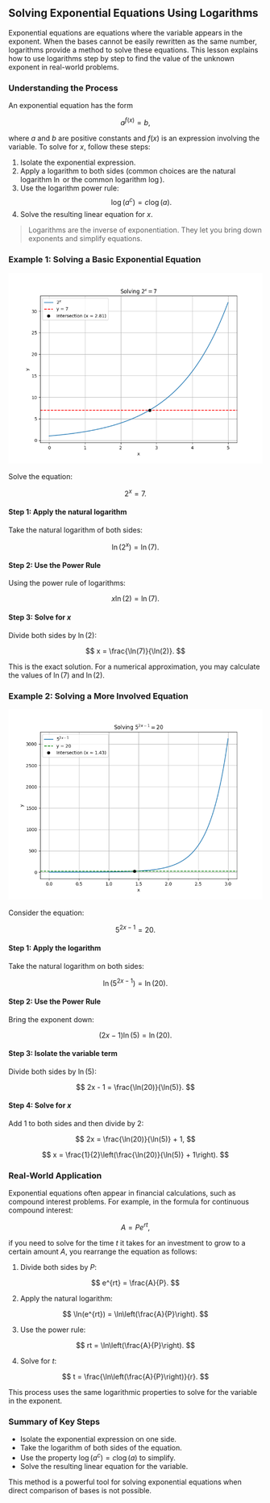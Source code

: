 ## Solving Exponential Equations Using Logarithms

Exponential equations are equations where the variable appears in the exponent. When the bases cannot be easily rewritten as the same number, logarithms provide a method to solve these equations. This lesson explains how to use logarithms step by step to find the value of the unknown exponent in real-world problems.

### Understanding the Process

An exponential equation has the form

$$
a^{f(x)} = b,
$$

where $a$ and $b$ are positive constants and $f(x)$ is an expression involving the variable. To solve for $x$, follow these steps:

1. Isolate the exponential expression.
2. Apply a logarithm to both sides (common choices are the natural logarithm $\ln$ or the common logarithm $\log$).
3. Use the logarithm power rule: $$\log(a^c) = c\log(a).$$
4. Solve the resulting linear equation for $x$.

> Logarithms are the inverse of exponentiation. They let you bring down exponents and simplify equations.

### Example 1: Solving a Basic Exponential Equation


![Plot showing the exponential function 2^x and the horizontal line y=7, illustrating their intersection point.](images/plot_1_06-04-lesson-solving-exponential-equations-using-logarithms.md.png)



Solve the equation:

$$
2^x = 7.
$$

#### Step 1: Apply the natural logarithm

Take the natural logarithm of both sides:

$$
\ln(2^x) = \ln(7).
$$

#### Step 2: Use the Power Rule

Using the power rule of logarithms:

$$
x\ln(2) = \ln(7).
$$

#### Step 3: Solve for $x$

Divide both sides by $\ln(2)$:

$$
x = \frac{\ln(7)}{\ln(2)}.
$$

This is the exact solution. For a numerical approximation, you may calculate the values of $\ln(7)$ and $\ln(2)$.

### Example 2: Solving a More Involved Equation


![Plot showing the exponential function 5^(2x-1) with the horizontal line y=20, highlighting the intersection point.](images/plot_2_06-04-lesson-solving-exponential-equations-using-logarithms.md.png)



Consider the equation:

$$
5^{2x-1} = 20.
$$

#### Step 1: Apply the logarithm

Take the natural logarithm on both sides:

$$
\ln(5^{2x-1}) = \ln(20).
$$

#### Step 2: Use the Power Rule

Bring the exponent down:

$$
(2x-1)\ln(5) = \ln(20).
$$

#### Step 3: Isolate the variable term

Divide both sides by $\ln(5)$:

$$
2x - 1 = \frac{\ln(20)}{\ln(5)}.
$$

#### Step 4: Solve for $x$

Add 1 to both sides and then divide by 2:

$$
2x = \frac{\ln(20)}{\ln(5)} + 1,
$$

$$
x = \frac{1}{2}\left(\frac{\ln(20)}{\ln(5)} + 1\right).
$$

### Real-World Application

Exponential equations often appear in financial calculations, such as compound interest problems. For example, in the formula for continuous compound interest:

$$
A = Pe^{rt},
$$

if you need to solve for the time $t$ it takes for an investment to grow to a certain amount $A$, you rearrange the equation as follows:

1. Divide both sides by $P$:

$$
e^{rt} = \frac{A}{P}.
$$

2. Apply the natural logarithm:

$$
\ln(e^{rt}) = \ln\left(\frac{A}{P}\right).
$$

3. Use the power rule:

$$
rt = \ln\left(\frac{A}{P}\right).
$$

4. Solve for $t$:

$$
t = \frac{\ln\left(\frac{A}{P}\right)}{r}.
$$

This process uses the same logarithmic properties to solve for the variable in the exponent.

### Summary of Key Steps

- Isolate the exponential expression on one side.
- Take the logarithm of both sides of the equation.
- Use the property $\log(a^c) = c\log(a)$ to simplify.
- Solve the resulting linear equation for the variable.

This method is a powerful tool for solving exponential equations when direct comparison of bases is not possible.